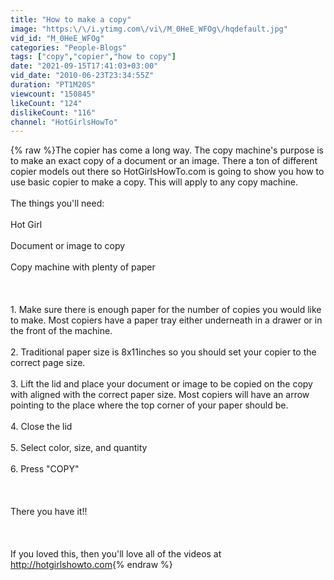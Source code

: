 ```yaml
---
title: "How to make a copy"
image: "https:\/\/i.ytimg.com\/vi\/M_0HeE_WFOg\/hqdefault.jpg"
vid_id: "M_0HeE_WFOg"
categories: "People-Blogs"
tags: ["copy","copier","how to copy"]
date: "2021-09-15T17:41:03+03:00"
vid_date: "2010-06-23T23:34:55Z"
duration: "PT1M20S"
viewcount: "150845"
likeCount: "124"
dislikeCount: "116"
channel: "HotGirlsHowTo"
---
```

{% raw %}The copier has come a long way.  The copy machine's purpose is to make an exact copy of a document or an image.  There a ton of different copier models out there so HotGirlsHowTo.com is going to show you how to use basic copier to make a copy.  This will apply to any copy machine.<br /><br />The things you'll need:<br /><br />Hot Girl<br /><br />Document or image to copy<br /><br />Copy machine with plenty of paper<br /><br /><br /><br />1.  Make sure there is enough paper for the number of copies you would like to make.  Most copiers have a paper tray either underneath in a drawer or in the front of the machine.<br /><br />2. Traditional paper size is 8x11inches so you should set your copier to the correct page size.<br /><br />3. Lift the lid and place your document or image to be copied on the copy with aligned with the correct paper size.  Most copiers will have an arrow pointing to the place where the top corner of your paper should be.<br /><br />4. Close the lid<br /><br />5. Select color, size, and quantity<br /><br />6. Press &quot;COPY&quot;<br /><br /><br /><br />There you have it!!<br /><br /><br /><br />If you loved this, then you'll love all of the videos at <a rel="nofollow" target="blank" href="http://hotgirlshowto.com">http://hotgirlshowto.com</a>{% endraw %}
